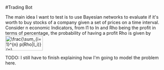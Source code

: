 #Trading Bot

The main idea I want to test is to use Bayesian networks to evaluate if it's worth to buy stocks of a company given a set of prices on a time interval.
Consider n economic Indicators, from I1 to In and Rho being the profit in terms of percentage, the probability of having a profit Rho is given by<br/><img src="http://i.imgur.com/o3cuh5N.png" align="center" border="0" alt="\frac{\sum_{i=1}^{n} p(Rho|I_i)}{n}" width="118" height="47" />

TODO: I still have to finish explaining how I'm going to model the problem here.

<!--\frac{\sum_{i=1}^{n} p(Rho|I_i)}{n}-->
